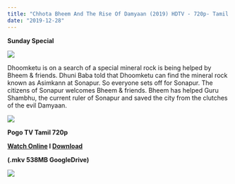 ```yaml
---
title: "Chhota Bheem And The Rise Of Damyaan (2019) HDTV - 720p- Tamil Dubbed - x264 - 500MB"
date: "2019-12-28"
---
```


**Sunday Special** 

[![](https://1.bp.blogspot.com/-SGuDHuQnIG4/XgdxqSC75nI/AAAAAAAAA4o/TC6iWAvBhpcFhNkS2ZXduOBpInSJmUCuwCLcBGAsYHQ/s1600/damyaan-1.jpg)](https://1.bp.blogspot.com/-SGuDHuQnIG4/XgdxqSC75nI/AAAAAAAAA4o/TC6iWAvBhpcFhNkS2ZXduOBpInSJmUCuwCLcBGAsYHQ/s1600/damyaan-1.jpg)

Dhoomketu is on a search of a special mineral rock is being helped by Bheem & friends. Dhuni Baba told that Dhoomketu can find the mineral rock known as Asimkann at Sonapur. So everyone sets off for Sonapur. The citizens of Sonapur welcomes Bheem & friends. Bheem has helped Guru Shambhu, the current ruler of Sonapur and saved the city from the clutches of the evil Damyaan.

[![](https://1.bp.blogspot.com/-fai1ZuUwnbA/XIjy2aT4irI/AAAAAAAAANw/WFW0YRK47_8GLAt3pPBSzBk0GJA6Mk5fgCPcBGAYYCw/s1600/torrborder.gif)](https://1.bp.blogspot.com/-fai1ZuUwnbA/XIjy2aT4irI/AAAAAAAAANw/WFW0YRK47_8GLAt3pPBSzBk0GJA6Mk5fgCPcBGAYYCw/s1600/torrborder.gif)

**Pogo TV Tamil 720p**

**[Watch Online](https://drive.google.com/file/d/14gu2wnAX2s03BVShb4CKhuHUN-SeryTV/view) I [Download](https://drive.google.com/file/d/14gu2wnAX2s03BVShb4CKhuHUN-SeryTV/view)**

**(.mkv 538MB GoogleDrive)**

[**![](https://1.bp.blogspot.com/-fai1ZuUwnbA/XIjy2aT4irI/AAAAAAAAANw/WFW0YRK47_8GLAt3pPBSzBk0GJA6Mk5fgCPcBGAYYCw/s1600/torrborder.gif)**](https://1.bp.blogspot.com/-fai1ZuUwnbA/XIjy2aT4irI/AAAAAAAAANw/WFW0YRK47_8GLAt3pPBSzBk0GJA6Mk5fgCPcBGAYYCw/s1600/torrborder.gif)
